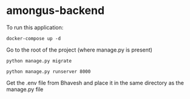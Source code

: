 # amongus-backend

To run this application:
```
docker-compose up -d
```

Go to the root of the project (where manage.py is present)
```
python manage.py migrate
```

```
python manage.py runserver 8000
```

Get the .env file from Bhavesh and place it in the same directory as the manage.py file
